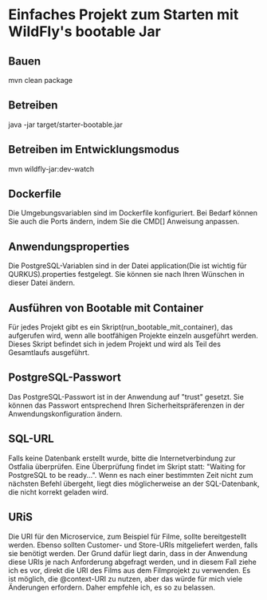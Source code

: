 # Einfaches Projekt zum Starten mit WildFly's bootable Jar

## Bauen
mvn clean package

## Betreiben
java -jar target/starter-bootable.jar

## Betreiben im Entwicklungsmodus
mvn wildfly-jar:dev-watch

## Dockerfile
Die Umgebungsvariablen sind im Dockerfile konfiguriert. Bei Bedarf können Sie auch die Ports ändern, indem Sie die CMD[] Anweisung anpassen.

## Anwendungsproperties
Die PostgreSQL-Variablen sind in der Datei application(Die ist wichtig für QURKUS).properties festgelegt. Sie können sie nach Ihren Wünschen in dieser Datei ändern.

## Ausführen von Bootable mit Container
Für jedes Projekt gibt es ein Skript(run_bootable_mit_container), das aufgerufen wird, wenn alle bootfähigen Projekte einzeln ausgeführt werden. Dieses Skript befindet sich in jedem Projekt und wird als Teil des Gesamtlaufs ausgeführt.

## PostgreSQL-Passwort
Das PostgreSQL-Passwort ist in der Anwendung auf "trust" gesetzt. Sie können das Passwort entsprechend Ihren Sicherheitspräferenzen in der Anwendungskonfiguration ändern.

## SQL-URL

Falls keine Datenbank erstellt wurde, bitte die Internetverbindung zur Ostfalia überprüfen. Eine Überprüfung findet im Skript statt: "Waiting for PostgreSQL to be ready...".
Wenn es nach einer bestimmten Zeit nicht zum nächsten Befehl übergeht, liegt dies möglicherweise an der SQL-Datenbank, die nicht korrekt geladen wird.
 ## URiS
Die URI für den Microservice, zum Beispiel für Filme, sollte bereitgestellt werden. Ebenso sollten Customer- und Store-URIs mitgeliefert werden, falls sie benötigt werden. Der Grund dafür liegt darin, dass in der Anwendung diese URIs je nach Anforderung abgefragt werden, und in diesem Fall ziehe ich es vor, direkt die URI des Films aus dem Filmprojekt zu verwenden.
Es ist möglich, die @context-URI zu nutzen, aber das würde für mich viele Änderungen erfordern. Daher empfehle ich, es so zu belassen.

